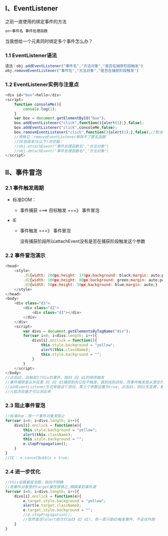 ## Ⅰ、EventListener

之前一直使用的绑定事件的方法

```javascript
on+事件名 事件处理函数
```

当我想给一个元素同时绑定多个事件怎么办？

### 1.1 EventListener语法

```javascript
语法：obj.addEventListener("事件名","方法对象","是否在捕获阶段触发")
obj.removeEventListener("事件名","方法对象","是否在捕获阶段触发")
```

### 1.2 EventListener实例与注意点

```javascript
<div id="box">hello</div>
<script>
    function consoleMe(){
        console.log(1);
	}
	var box = document.getElementById("box");
	box.addEventListener("click",function(){alert(1);},false);
	box.addEventListener("click",consoleMe,false);
	box.removeEventListener("click",function(){alert(1);},false);//取消无效
	//特殊记：removeEventListener移除不了匿名函数
    //IE低版本(6以下)浏览器：
	//obj.attachEvent("事件处理函数名","方法对象")
    //obj.detachEvent("事件处理函数名","方法对象")
</script>
```



## Ⅱ、事件冒泡

### 2.1 事件触发周期

- 标准DOM：

  - 事件捕获	===>	目标触发	===》	事件冒泡

- IE

  - 事件触发	===》	事件冒泡	

    没有捕获阶段所以attachEvent没有是否在捕获阶段触发这个参数

### 2.2 事件冒泡演示

```javascript
<head>
	<style>
        .d1{width: 200px;height: 170px;background: black;margin: auto;padding-top: 30px;}
        .d2{width: 100px;height: 80px;background: green;margin: auto;padding-top: 20px;}
        .d3{width: 50px;height: 50px;background: blue;margin: auto;}
    </style>
</head>
<body>
	<div class="d1">
        <div class="d2">
            <div class="d3"></div>
        </div>
    </div>
	<script>
     	var divs = document.getElementsByTagName("div");
        for(var i=0; i<divs.length; i++){
            divs[i].onclick = function(){
                this.style.background = "yellow";
                alert(this.className);
                this.style.background = "";
            }
        }
    </script>
</body>
//点击d3，会触发3个div的事件，按d3 d2 d1的顺序触发
//事件捕获是从外往里 d1 d2 d3捕获到先记住不触发，直到找到目标，而事件触发是从里往外d3 d2 d1往外冒泡触发
//addEventListener方式来做这个测试，第三个参数设置为true，点击d3，则d1先变黄，事件捕获时触发
//火狐浏览器才可以测出来
```

### 2.3 阻止事件冒泡

```javascript
//标准dom：用一个事件对象来阻止
for(var i=0; i<divs.length; i++){
	divs[i].onclick = function(e){
		this.style.background = "yellow";
		alert(this.className);
		this.style.background = "";
		e.stopPropagation();
	}
}
//IE： e.cancelBubble = true;
```

### 2.4 进一步优化

```javascript
//this会跟着冒泡跑，指向不明确
//用事件对象里的target属性替换之,精确拿到事件源
for(var i=0; i<divs.length; i++){
	divs[i].onclick = function(e){
		e.target.style.background = "yellow";
		alert(e.target.className);
		e.target.style.background = "";
		//e.stopPropagation();
        //依然冒泡(alert依次打出d3 d2 d1)，但一直只是d3触发事件，不会往外跑
	}
}
```

